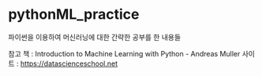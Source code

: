 # pythonML_practice

 파이썬을 이용하여 머신러닝에 대한 간략한 공부를 한 내용들
 
참고
 책 : Introduction to Machine Learning with Python - Andreas Muller
 사이트 : https://datascienceschool.net
